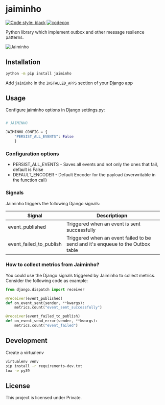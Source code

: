 # jaiminho

[![Code style: black](https://img.shields.io/badge/code%20style-black-000000.svg)](https://github.com/python/black)
[![codecov](https://codecov.io/gh/loadsmart/jaiminho/branch/master/graph/badge.svg?token=gf7apAoU7A)](https://codecov.io/gh/loadsmart/jaiminho)

Python library which implement outbox and other message resilence patterns.

![Jaiminho](https://github.com/loadsmart/jaiminho/blob/master/docs/images/jaiminho.jpg?raw=true)

## Installation


```sh
python -m pip install jaiminho
```

Add `jaiminho` in the `INSTALLED_APPS` section of your Django app

## Usage

Configure jaiminho options in Django settings.py:
```python

# JAIMINHO

JAIMINHO_CONFIG = {
    "PERSIST_ALL_EVENTS": False
    }

```



### Configuration options

- PERSIST_ALL_EVENTS - Saves all events and not only the ones that fail, default is False
- DEFAULT_ENCODER - Default Encoder for the payload (overwritable in the function call)


### Signals

Jaiminho triggers the following Django signals:

| Signal                  | Descriptiopn                                                                   |
|-------------------------|--------------------------------------------------------------------------------|
| event_published         | Triggered when an event is sent successfully                                   |
| event_failed_to_publish | Triggered when an event failed to be send and it's enqueue to the Outbox table |


### How to collect metrics from Jaiminho?

You could use the Django signals triggered by Jaiminho to collect metrics. 
Consider the following code as example:

````python
from django.dispatch import receiver

@receiver(event_published)
def on_event_sent(sender, **kwargs):
    metrics.count("event_sent_successfully")

@receiver(event_failed_to_publish)
def on_event_send_error(sender, **kwargs):
    metrics.count("event_failed")

````

## Development

Create a virtualenv

```bash
virtualenv venv
pip install -r requirements-dev.txt
tox -e py39
```


## License

This project is licensed under Private.
